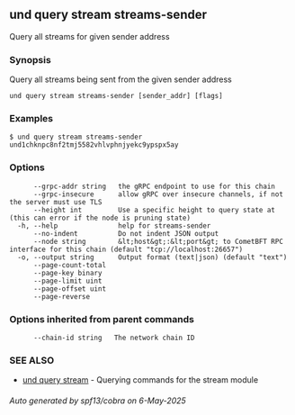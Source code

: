 ## und query stream streams-sender

Query all streams for given sender address

### Synopsis

Query all streams being sent from the given sender address

```
und query stream streams-sender [sender_addr] [flags]
```

### Examples

```
$ und query stream streams-sender und1chknpc8nf2tmj5582vhlvphnjyekc9ypspx5ay
```

### Options

```
      --grpc-addr string   the gRPC endpoint to use for this chain
      --grpc-insecure      allow gRPC over insecure channels, if not the server must use TLS
      --height int         Use a specific height to query state at (this can error if the node is pruning state)
  -h, --help               help for streams-sender
      --no-indent          Do not indent JSON output
      --node string        &lt;host&gt;:&lt;port&gt; to CometBFT RPC interface for this chain (default "tcp://localhost:26657")
  -o, --output string      Output format (text|json) (default "text")
      --page-count-total   
      --page-key binary    
      --page-limit uint    
      --page-offset uint   
      --page-reverse       
```

### Options inherited from parent commands

```
      --chain-id string   The network chain ID
```

### SEE ALSO

* [und query stream](und_query_stream.md)	 - Querying commands for the stream module

###### Auto generated by spf13/cobra on 6-May-2025
